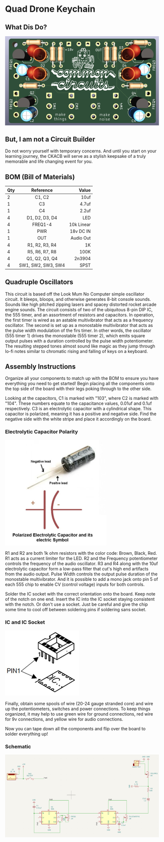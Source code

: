 # Quad Drone Keychain


## What Dis Do?



![CKACB](https://github.com/ohkeif/circuits/blob/main/Common_Circuits/Quad_Drone_2025/Quad_Drone/images/pcb.png)
## But, I am not a Circuit Builder

Do not worry yourself with temporary concerns. And until you start on your learning journey, the CKACB will serve as a stylish keepsake of a truly memorable and life changing event for you. 


## BOM (Bill of Materials)

| Qty              | Reference | Value |
| :---------------- | :------: | ----: |
| 2	|C1, C2	             | 10uf|
|1	|C3|	4.7uf|
|1	|C4	|2.2uf|
|4	|D1, D2, D3, D4	|LED|
|4	|FREQ1-4|	10k Linear|
|1	|PWR	|18v DC IN|
|1	|OUT	|Audio Out
|4	|R1, R2, R3, R4	|1K|
|4	|R5, R6, R7, R8	|100K|
|4	|Q1, Q2, Q3, Q4	|2n3904|
|4	|SW1, SW2, SW3, SW4	|SPST|


## Quadruple Oscillators

This circuit is based off the Look Mum No Computer simple oscillator circuit. It bleeps, bloops, and otherwise generates 8-bit console sounds. Sounds like high pitched zipping lasers and spacey distorted rocket arcade engine sounds. The circuit consists of two of the ubiquitous 8-pin DIP IC, the 555 timer, and an assortment of resistors and capacitors. In operation, the first timer is wired as an astable multivibrator that acts as a frequency oscillator. The second is set up as a monostable multivibrator that acts as the pulse width modulation of the firs timer. In other words, the oscillator (555 timer 1) drives the monostable (555 timer 2), which emits square output pulses with a duration controlled by the pulse width potentiometer. The resulting stepped tones almost sound like magic as they jump through lo-fi notes similar to chromatic rising and falling of keys on a keyboard.

## Assembly Instructions
Organize all your components to match up with the BOM to ensure you have everything you need to get started! Begin placing all the components onto the top side of the board with their legs poking through to the other side. 

Looking at the capacitors, C1 is marked with "103", where C2 is marked with "104". These numbers equate to the capacitance values, 0.01uf and 0.1uf respectively. 
C3 is an electrolytic capacitor with a cylindrical shape. This capacitor is polarized, meaning it has a positive and negative side. Find the negative side with the white stripe and place it accordingly on the board. 

### Electrolytic Capacitor Polarity
![Polar Caps](https://github.com/ohkeif/circuits/blob/main/Common_Circuits/images/polar_caps.png)


R1 and R2 are both 1k ohm resistors with the color code: Brown, Black, Red. R1 acts as a current limiter for the LED. R2 and the Frequency potentiometer controls the frequency of the audio oscillator. R3 and R4 along with the 10uf electrolytic capacitor form a low-pass filter that cut's high end artifacts from the audio output. Pulse Width controls the output pulse duration of the monostable multivibrator. And it is possible to add a mono jack onto pin 5 of each 555 chip to enable CV (control voltage) inputs for both controls.

Solder the IC socket with the correct orientation onto the board. Keep note of the notch on one end. Insert the IC into the IC socket staying consistent with the notch. Or don't use a socket. Just be careful and give the chip some time to cool off between soldering pins if soldering sans socket. 


### IC and IC Socket
![IC and IC Socket](https://github.com/ohkeif/circuits/blob/main/Common_Circuits/images/dip-orientation.jpg)

Finally, obtain some spools of wire (20-24 gauge stranded core) and wire up the potentiometers, switches and power connections. To keep things organized, it may help to use green wire for ground connections, red wire for 9v connections, and yellow wire for audio connections. 


Now you can tape down all the components and flip over the board to solder everything up! 


### Schematic
![schematic](https://github.com/ohkeif/circuits/blob/main/Common_Circuits/images/schematic.png)
